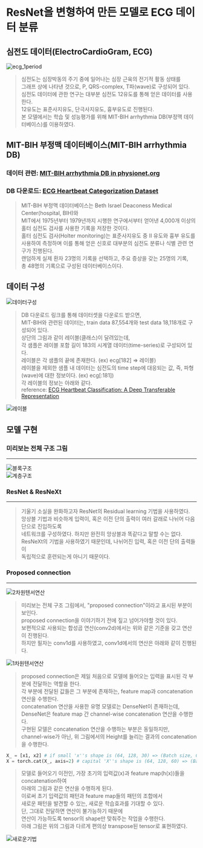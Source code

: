 # ResNet을 변형하여 만든 모델로 ECG 데이터 분류
## 심전도 데이터(ElectroCardioGram, ECG)  
![ecg_1period](https://user-images.githubusercontent.com/98927470/170816740-61509fff-935b-47d2-bdd8-71d68fdb8cd1.png)  
  
> 심전도는 심장박동의 주기 중에 일어나는 심장 근육의 전기적 활동 상태를  
> 그래프 상에 나타낸 것으로, P, QRS-complex, T파(wave)로 구성되어 있다.    
> 심전도 데이터에 관한 연구는 대부분 심전도 12유도를 통해 얻은 데이터를 사용한다.  
> 12유도는 표준사지유도, 단극사지유도, 흉부유도로 진행된다.  
> 본 모델에서는 학습 및 성능평가를 위해 MIT-BIH arrhythmia DB(부정맥 데이터베이스)를 이용하였다.  
   
## MIT-BIH 부정맥 데이터베이스(MIT-BIH arrhythmia DB)
### 데이터 관련: [MIT-BIH arrhythmia DB in physionet.org](https://www.physionet.org/content/mitdb/1.0.0/)  
### DB 다운로드: [ECG Heartbeat Categorization Dataset](https://www.kaggle.com/datasets/shayanfazeli/heartbeat)  
>   
> MIT-BIH 부정맥 데이터베이스는 Beth Israel Deaconess Medical Center(hospital, BIH)와  
> MIT에서 1975년부터 1979년까지 시행한 연구에서부터 얻어낸 4,000개 이상의  
> 홀터 심전도 검사를 사용한 기록을 저장한 것이다.  
> 홀터 심전도 검사(Holter monitoring)는 표준사지유도 중 Ⅱ 유도와 흉부 유도를  
> 사용하여 측정하며 이를 통해 얻은 신호로 대부분의 심전도 분류나 식별 관련 연구가 진행된다.  
> 랜덤하게 실제 환자 23명의 기록을 선택하고, 주요 증상을 갖는 25명의 기록,  
> 총 48명의 기록으로 구성된 데이터베이스이다.  
  
## 데이터 구성  
![데이터구성](https://user-images.githubusercontent.com/98927470/170815473-22bf99ac-ca95-44bf-a327-460074fe2cd1.PNG)
>   
> DB 다운로드 링크를 통해 데이터셋을 다운로드 받으면,  
> MIT-BIH와 관련된 데이터는, train data 87,554개와 test data 18,118개로 구성되어 있다.  
> 상단의 그림과 같이 레이블(클래스)이 달려있는데,  
> 각 샘플은 레이블 포함 길이 183의 시계열 데이터(time-series)로 구성되어 있다.  
> 레이블은 각 샘플의 끝에 존재한다. (ex) ecg[182] => 레이블)  
> 레이블을 제외한 샘플 내 데이터는 심전도의 time step에 대응되는 값, 즉, 파형(wave)에 대한 정보이다. (ex) ecg[:181])  
> 각 레이블의 정보는 아래와 같다.  
> reference: [ECG Heartbeat Classification: A Deep Transferable Representation](https://ieeexplore.ieee.org/abstract/document/8419425?casa_token=eOgA0A3Y3ngAAAAA:3D7mV0mtBCoIOmHrnHeCuADPcATXi7SCM7juaQ4McrrWKJehT1mfQQzLUYy48tNFoZQDNh2GFKOe)  
  
![레이블](https://user-images.githubusercontent.com/98927470/170815989-23e8a9a3-9409-47bf-b871-3c09477242ad.PNG)  
  
## 모델 구현
### 미리보는 전체 구조 그림  
------
![블록구조](https://user-images.githubusercontent.com/98927470/170817186-2dd9debc-336d-4bc2-98df-dd0851eebd5a.png)  
![계층구조](https://user-images.githubusercontent.com/98927470/170817723-391569db-17dc-46b6-925b-e8870933a4ee.png)  
  
  
### ResNet & ResNeXt  
------
> 기울기 소실을 완화하고자 ResNet의 Residual learning 기법을 사용하였다.  
> 앙상블 기법과 비슷하게 입력이, 혹은 이전 단의 출력이 여러 갈래로 나뉘어 다음 단으로 진입하도록  
> 네트워크를 구성하였다. 하지만 완전히 앙상블과 똑같다고 말할 수는 없다.  
> ResNeXt의 기법을 사용하였기 때문인데, 나뉘어진 입력, 혹은 이전 단의 출력들이  
> 독립적으로 훈련되는게 아니기 때문이다.  
  
  
### Proposed connection  
------
![2차원텐서연산](https://user-images.githubusercontent.com/98927470/170822360-0387ee57-d925-462a-9804-6194108137ab.PNG)  
> 미리보는 전체 구조 그림에서, "proposed connection"이라고 표시된 부분이 보인다.  
> proposed connection을 이야기하기 전에 짚고 넘어가야할 것이 있다.  
> 보편적으로 사용되는 합성곱 연산(conv2d)에서는 위와 같은 기준을 갖고 연산이 진행된다.  
> 하지만 필자는 conv1d를 사용하였고, conv1d에서의 연산은 아래와 같이 진행된다.  
  
![1차원텐서연산](https://user-images.githubusercontent.com/98927470/170822407-6b822a64-a8d2-4c63-b6c5-6a766bd747c3.PNG)  
  
> proposed connection은 제일 처음으로 모델에 들어오는 입력을 표시된 각 부분에 전달하는 역할을 한다.  
> 각 부분에 전달된 값들은 그 부분에 존재하는, feature map과 concatenation 연산을 수행한다.  
> concatenation 연산을 사용한 유명 모델로는 DenseNet이 존재하는데,  
> DenseNet은 feature map 간 channel-wise concatenation 연산을 수행한다.  
> 구현된 모델은 concatenation 연산을 수행하는 부분은 동일하지만,  
> channel-wise가 아닌, 위 그림에서의 Height를 늘리는 결과의 concatenation을 수행한다.  
```python
X_ = [x1, x2] # if small 'x''s shape is (64, 128, 30) => (Batch size, Channel, Height)
X = torch.cat(X_, axis=2) # capital 'X''s shape is (64, 128, 60) => (Batch size, Channel, Height)
```
> 모델로 들어오기 이전인, 가장 초기의 입력값(x)과 feature map(h(x))들을 concatenation하여  
> 아래의 그림과 같은 연산을 수행하게 된다.  
> 이로써 초기 입력값의 패턴과 feature map들의 패턴의 조합에서  
> 새로운 패턴을 발견할 수 있는, 새로운 학습효과를 기대할 수 있다.  
> 단, 그대로 전달하면 연산이 불가능하기 때문에  
> 연산이 가능하도록 tensor의 shape만 맞춰주는 작업을 수행한다.  
> 아래 그림은 위의 그림과 다르게 편의상 transpose된 tensor로 표현하였다.  
  
![새로운기법](https://user-images.githubusercontent.com/98927470/170823446-9c20e6c7-7e46-46d5-be4b-6b081d986316.png)
